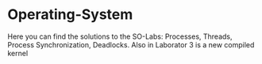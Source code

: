 # Operating-System
Here you can find the solutions to the SO-Labs:
Processes, Threads, Process Synchronization, Deadlocks.
Also in Laborator 3 is a new compiled kernel
